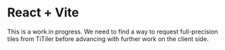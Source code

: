 # React + Vite

This is a work in progress. We need to find a way to request full-precision tiles from TiTiler before advancing with further work on the client side.
